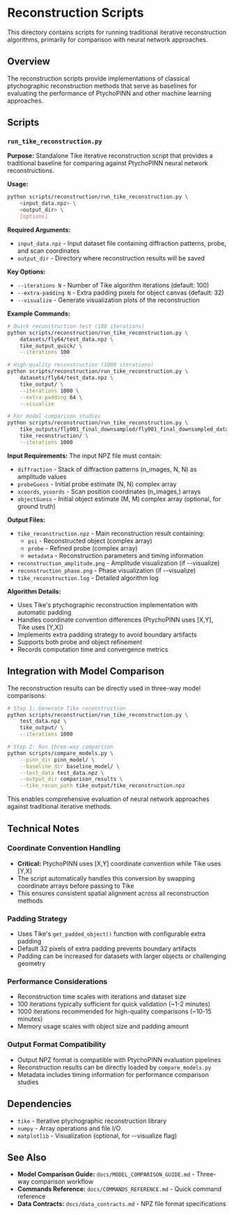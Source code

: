 # Reconstruction Scripts

This directory contains scripts for running traditional iterative reconstruction algorithms, primarily for comparison with neural network approaches.

## Overview

The reconstruction scripts provide implementations of classical ptychographic reconstruction methods that serve as baselines for evaluating the performance of PtychoPINN and other machine learning approaches.

## Scripts

### `run_tike_reconstruction.py`

**Purpose:** Standalone Tike iterative reconstruction script that provides a traditional baseline for comparing against PtychoPINN neural network reconstructions.

**Usage:**
```bash
python scripts/reconstruction/run_tike_reconstruction.py \
    <input_data.npz> \
    <output_dir> \
    [options]
```

**Required Arguments:**
- `input_data.npz` - Input dataset file containing diffraction patterns, probe, and scan coordinates
- `output_dir` - Directory where reconstruction results will be saved

**Key Options:**
- `--iterations N` - Number of Tike algorithm iterations (default: 100)
- `--extra-padding N` - Extra padding pixels for object canvas (default: 32)
- `--visualize` - Generate visualization plots of the reconstruction

**Example Commands:**
```bash
# Quick reconstruction test (100 iterations)
python scripts/reconstruction/run_tike_reconstruction.py \
    datasets/fly64/test_data.npz \
    tike_output_quick/ \
    --iterations 100

# High-quality reconstruction (1000 iterations)
python scripts/reconstruction/run_tike_reconstruction.py \
    datasets/fly64/test_data.npz \
    tike_output/ \
    --iterations 1000 \
    --extra-padding 64 \
    --visualize

# For model comparison studies
python scripts/reconstruction/run_tike_reconstruction.py \
    tike_outputs/fly001_final_downsampled/fly001_final_downsampled_data_transposed.npz \
    tike_reconstruction/ \
    --iterations 1000
```

**Input Requirements:**
The input NPZ file must contain:
- `diffraction` - Stack of diffraction patterns (n_images, N, N) as amplitude values
- `probeGuess` - Initial probe estimate (N, N) complex array  
- `xcoords`, `ycoords` - Scan position coordinates (n_images,) arrays
- `objectGuess` - Initial object estimate (M, M) complex array (optional, for ground truth)

**Output Files:**
- `tike_reconstruction.npz` - Main reconstruction result containing:
  - `psi` - Reconstructed object (complex array)
  - `probe` - Refined probe (complex array)
  - `metadata` - Reconstruction parameters and timing information
- `reconstruction_amplitude.png` - Amplitude visualization (if --visualize)
- `reconstruction_phase.png` - Phase visualization (if --visualize)
- `tike_reconstruction.log` - Detailed algorithm log

**Algorithm Details:**
- Uses Tike's ptychographic reconstruction implementation with automatic padding
- Handles coordinate convention differences (PtychoPINN uses [X,Y], Tike uses [Y,X])
- Implements extra padding strategy to avoid boundary artifacts
- Supports both probe and object refinement
- Records computation time and convergence metrics

## Integration with Model Comparison

The reconstruction results can be directly used in three-way model comparisons:

```bash
# Step 1: Generate Tike reconstruction
python scripts/reconstruction/run_tike_reconstruction.py \
    test_data.npz \
    tike_output/ \
    --iterations 1000

# Step 2: Run three-way comparison
python scripts/compare_models.py \
    --pinn_dir pinn_model/ \
    --baseline_dir baseline_model/ \
    --test_data test_data.npz \
    --output_dir comparison_results \
    --tike_recon_path tike_output/tike_reconstruction.npz
```

This enables comprehensive evaluation of neural network approaches against traditional iterative methods.

## Technical Notes

### Coordinate Convention Handling
- **Critical:** PtychoPINN uses [X,Y] coordinate convention while Tike uses [Y,X]
- The script automatically handles this conversion by swapping coordinate arrays before passing to Tike
- This ensures consistent spatial alignment across all reconstruction methods

### Padding Strategy
- Uses Tike's `get_padded_object()` function with configurable extra padding
- Default 32 pixels of extra padding prevents boundary artifacts
- Padding can be increased for datasets with larger objects or challenging geometry

### Performance Considerations
- Reconstruction time scales with iterations and dataset size
- 100 iterations typically sufficient for quick validation (~1-2 minutes)
- 1000 iterations recommended for high-quality comparisons (~10-15 minutes)
- Memory usage scales with object size and padding amount

### Output Format Compatibility
- Output NPZ format is compatible with PtychoPINN evaluation pipelines
- Reconstruction results can be directly loaded by `compare_models.py`
- Metadata includes timing information for performance comparison studies

## Dependencies

- `tike` - Iterative ptychographic reconstruction library
- `numpy` - Array operations and file I/O
- `matplotlib` - Visualization (optional, for --visualize flag)

## See Also

- **Model Comparison Guide:** `docs/MODEL_COMPARISON_GUIDE.md` - Three-way comparison workflow
- **Commands Reference:** `docs/COMMANDS_REFERENCE.md` - Quick command reference
- **Data Contracts:** `docs/data_contracts.md` - NPZ file format specifications